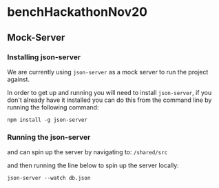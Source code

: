 # benchHackathonNov20

## Mock-Server

### Installing json-server
We are currently using `json-server` as a mock server to run the project against.

In order to get up and running you will need to install `json-server`, if you don't already have it installed you can do this from the command line by running the following command:

```
npm install -g json-server
```

### Running the json-server

and can spin up the server by navigating to:
`/shared/src`

and then running the line below to spin up the server locally:

```
json-server --watch db.json
```
